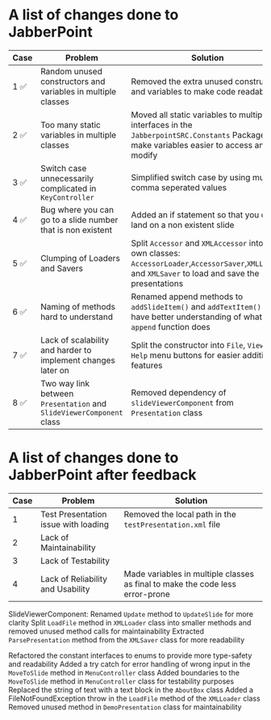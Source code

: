 # A list of changes done to JabberPoint

| Case | Problem                                                              | Solution                                                                                                                                                  | 
|------|----------------------------------------------------------------------|-----------------------------------------------------------------------------------------------------------------------------------------------------------|
| 1  ✅ | Random unused constructors and variables in multiple classes         | Removed the extra unused constructors and variables to make code readable                                                                                 | 
| 2  ✅ | Too many static variables in multiple classes                        | Moved all static variables to multiple interfaces in the `JabberpointSRC.Constants` Package to make variables easier to access and modify                            | 
| 3  ✅ | Switch case unnecessarily complicated in `KeyController`             | Simplified switch case by using multiple comma seperated values                                                                                           |  
| 4  ✅ | Bug where you can go to a slide number that is non existent          | Added an if statement so that you can't land on a non existent slide                                                                                      |
| 5  ✅ | Clumping of Loaders and Savers                                       | Split `Accessor` and `XMLAccessor` into their own classes: `AccessorLoader`,`AccessorSaver`,`XMLLoader` and `XMLSaver` to load and save the presentations |
| 6  ✅ | Naming of methods hard to understand                                 | Renamed append methods to `addSlideItem()` and `addTextItem()` to have better understanding of what each `append` function does                           |
| 7  ✅ | Lack of scalability and harder to implement changes later on         | Split the constructor into `File`, `View` and `Help` menu buttons for easier addition of features                                                         |
| 8  ✅ | Two way link between `Presentation` and `SlideViewerComponent` class | Removed dependency of `slideViewerComponent` from `Presentation` class                                                                                    |

# A list of changes done to JabberPoint after feedback

| Case | Problem                                                              | Solution                                                                      | 
|------|----------------------------------------------------------------------|-------------------------------------------------------------------------------|
| 1    | Test Presentation issue with loading                                 | Removed the local path in the `testPresentation.xml` file                     |
| 2    | Lack of Maintainability                                              |                                                                               |
| 3    | Lack of Testability                                                  |                                                                               | 
| 4    | Lack of Reliability and Usability                                    | Made variables in multiple classes as final to make the code less error-prone |


SlideViewerComponent: Renamed `Update` method to `UpdateSlide` for more clarity
Split `LoadFile` method in `XMLLoader` class into smaller methods and removed unused method calls for maintainability
Extracted `ParsePresentation` method from the `XMLSaver` class for more readability

Refactored the constant interfaces to enums to provide more type-safety and readability
Added a try catch for error handling of wrong input in the `MoveToSlide` method in `MenuController` class
Added boundaries to the `MoveToSlide` method in `MenuController` class for testability purposes
Replaced the string of text with a text block in the `AboutBox` class
Added a FileNotFoundException throw in the `LoadFile` method of the `XMLLoader` class
Removed unused method in `DemoPresentation` class for maintainability 
